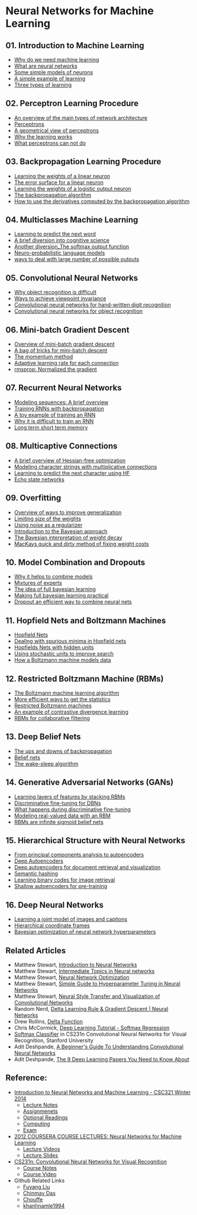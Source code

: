# Neural Networks for Machine Learning

## 01. Introduction to Machine Learning

+ [Why do we need machine learning](01-IntroML.md#why-do-we-need-machine-learning)
+ [What are neural networks](01-IntroML.md#what-are-neural-networks)
+ [Some simple models of neurons](01-IntroML.md#some-simple-models-of-neurons)
+ [A simple example of learning](01-IntroML.md#a-simple-example-of-learning)
+ [Three types of learning](01-IntroML.md#three-types-of-learning)

## 02. Perceptron Learning Procedure

+ [An overview of the main types of network architecture](02-Perceprtons.md#an-overview-of-the-main-types-of-network-architecture)
+ [Perceptrons](02-Perceprtons.md#perceptrons-the-first-generation-of-neural-networks)
+ [A geometrical view of perceptrons](02-Perceprtons.md#a-geometrical-view-of-perceptrons)
+ [Why the learning works](02-Perceprtons.md#why-the-learning-works)
+ [What perceptrons can not do](02-Perceprtons.md#what-perceptrons-can-not-do)


## 03. Backpropagation Learning Procedure
  
+ [Learning the weights of a linear neuron](03-Backpropagation.md#learning-the-weights-of-a-linear-neuron)
+ [The error surface for a linear neuron](03-Backpropagation.md#the-error-surface-for-a-linear-neuron)
+ [Learning the weights of a logistic output neuron](03-Backpropagation.md#learning-the-weights-of-a-logistic-output-neuron)
+ [The backpropagation algorithm](03-Backpropagation.md#the-backpropagation-algorithm)
+ [How to use the derivatives computed by the backpropagation algorithm](03-Backpropagation.md#how-to-use-the-derivatives-computed-by-the-backpropagation-algorithm)


## 04. Multiclasses Machine Learning

+ [Learning to predict the next word](04-Multiclasses.md#learning-to-predict-the-next-word)
+ [A brief diversion into cognitive science](04-Multiclasses.md#a-brief-diversion-into-cognitive-science)
+ [Another diversion_The softmax output function](04-Multiclasses.md#another-diversion-the-softmax-output-function)
+ [Neuro-probabilistic language models](04-Multiclasses.md#neuro-probabilistic-language-models)
+ [ways to deal with large number of possible outputs](04-Multiclasses.md#dealing-with-large-number-of-possible-outputs)


## 05. Convolutional Neural Networks

+ [Why object recognition is difficult](05-CNN.md#why-object-recognition-is-difficult)
+ [Ways to achieve viewpoint invariance](05-CNN.md#ways-to-achieve-viewpoint-invariance)
+ [Convolutional neural networks for hand-written digit recognition](05-CNN.md#convolutional-neural-networks-for-hand-written-digit-recognition)
+ [Convolutional neural networks for object recognition](05-CNN.md#convolutional-neural-networks-for-object-recognition)


## 06. Mini-batch Gradient Descent

+ [Overview of mini-batch gradient descent](06-MiniBatch.md#overview-of-mini-batch-gradient-descent)
+ [A bag of tricks for mini-batch descent](06-MiniBatch.md#a-bag-of-tricks-for-mini-batch-descent)
+ [The momentum method](06-MiniBatch.md#the-momentum-methodadaptive-learning-rate-for-each-connection)
+ [Adaptive learning rate for each connection](06-MiniBatch.md#)
+ [rmsprop: Normalized the gradient](06-MiniBatch.md#rmsprop-normalized-the-gradient)


## 07. Recurrent Neural Networks

+ [Modeling sequences: A brief overview](07-RNN.md#71-modeling-sequences-a-brief-overview)
+ [Training RNNs with backpropagation](07-RNN.md#72-training-rnns-with-backpropagation)
+ [A toy example of training an RNN](07-RNN.md#73-a-toy-example-of-training-an-rnn)
+ [Why it is difficult to train an RNN](07-RNN.md#74-why-it-is-difficult-to-train-an-rnn)
+ [Long term short term memory](07-RNN.md#75-long-short-term-memory)


## 08. Multicaptive Connections
  
+ [A brief overview of Hessian-free optimization](08-RNN2.md#81-a-brief-overview-of-hessian-free-optimization)
+ [Modeling character strings with multiplicative connections](08-RNN2.md#82-modeling-character-strings-with-multiplicative-connections)
+ [Learning to predict the next character using HF](08-RNN2.md#83-learning-to-predict-the-next-character-using-hf)
+ [Echo state networks](08-RNN2.md#84-echo-state-networks)


## 09. Overfitting
  
+ [Overview of ways to improve generalization](09-Overfitting.md#)
+ [Limiting size of the weights](09-Overfitting.md#)
+ [Using noise as a regularizer](09-Overfitting.md#)
+ [Introduction to the Bayesian approach](09-Overfitting.md#)
+ [The Bayesian interpretation of weight decay](09-Overfitting.md#)
+ [MacKays quick and dirty method of fixing weight costs](09-Overfitting.md#)


## 10. Model Combination and Dropouts
  
+ [Why it helps to combine models](10-CombineDropout.md#101-why-it-helps-to-combine-models)
+ [Mixtures of experts](10-CombineDropout.md#102-mixtures-of-experts)
+ [The idea of full bayesian learning](10-CombineDropout.md#103-the-idea-of-full-bayesian-learning)
+ [Making full bayesian learning practical](10-CombineDropout.md#104-making-full-bayesian-learning-practical)
+ [Dropout an efficient way to combine neural nets](10-CombineDropout.md#105-dropout-an-efficient-way-to-combine-neural-nets)


## 11. Hopfield Nets and Boltzmann Machines

+ [Hopfield Nets](11-Hopfield.md#111-hopfield-nets)
+ [Dealing with spurious minima in Hopfield nets](11-Hopfield.md#112-dealing-with-spurious-minima-in-hopfield-nets)
+ [Hopfields Nets with hidden units](11-Hopfield.md#113-hopfields-nets-with-hidden-units)
+ [Using stochastic units to improve search](11-Hopfield.md#114-using-stochastic-units-to-improve-search)
+ [How a Boltzmann machine models data](11-Hopfield.md#115-how-a-boltzmann-machine-models-data)


## 12. Restricted Boltzmann Machine (RBMs)

+ [The Boltzmann machine learning algorithm](12-Boltzmann.md#121-the-boltzmann-machine-learning-algorithm)
+ [More efficient ways to get the statistics](12-Boltzmann.md#122-more-efficient-ways-to-get-the-statistics)
+ [Restricted Boltzmann machines](12-Boltzmann.md#123-restricted-boltzmann-machines)
+ [An example of contrastive divergence learning](12-Boltzmann.md#124-an-example-of-contrastive-divergence-learning)
+ [RBMs for collaborative filtering](12-Boltzmann.md#125-rbms-for-collaborative-filtering)


## 13. Deep Belief Nets

+ [The ups and downs of backpropagation](13-BeliefNets.md#)
+ [Belief nets](13-BeliefNets.md#)
+ [The wake-sleep algorithm](13-BeliefNets.md#)


## 14. Generative Adversarial Networks (GANs)
  
+ [Learning layers of features by stacking RBMs](14-GANs.md#)
+ [Discriminative fine-tuning for DBNs](14-GANs.md#)
+ [What happens during discriminative fine-tuning](14-GANs.md#)
+ [Modeling real-valued data with an RBM](14-GANs.md#)
+ [RBMs are infinite sigmoid belief nets](14-GANs.md#)


## 15. Hierarchical Structure with Neural Networks

+ [From principal components analysis to autoencoders](15-Hierarchy.md#)
+ [Deep Autoencoders](15-Hierarchy.md#)
+ [Deep autoencoders for document retrieval and visualization](15-Hierarchy.md#)
+ [Semantic hashing](15-Hierarchy.md#)
+ [Learning binary codes for image retrieval](15-Hierarchy.md#)
+ [Shallow autoencoders for pre-training](15-Hierarchy.md#)


## 16. Deep Neural Networks
  
+ [Learning a joint model of images and captions](16-DeepNN.md#)
+ [Hierarchical coordinate frames](16-DeepNN.md#)
+ [Bayesian optimization of neural network hyperparameters](16-DeepNN.md#)


## Related Articles

+ Matthew Stewart, [Introduction to Neural Networks](a01-IntroNN.md)
+ Matthew Stewart, [Intermediate Topics in Neural networks](a02-IntermediateNN.md)
+ Matthew Stewart, [Neural Network Optimization](a03-Optimization.md)
+ Matthew Stewart, [Simple Guide to Hyperparameter Tuning in Neural Networks](a04-Hyperparameter.md)
+ Matthew Stewart, [Neural Style Transfer and Visualization of Convolutional Networks](a05-VisualCNN.md)
+ Random Nerd, [Delta Learning Rule & Gradient Descent | Neural Networks](a06-DeltaRule.md)
+ Drew Rollins, [Delta Function](a07-DeltaFunc.md)
+ Chris McCormick, [Deep Learning Tutorial - Softmax Regression](a08-SoftmaxReg.md)
+ [Softmax Classifier](a09-SoftmaxClass.md) in CS231n Convolutional Neural Networks for Visual Recognition, Stanford University
+ Adit Deshpande, [A Beginner's Guide To Understanding Convolutional Neural Networks](a10-CNNsGuide.md)
+ Adit Deshpande, [The 9 Deep Learning Papers You Need to Know About](a11-9Papers.md)


## Reference:

+ [Introduction to Neural Networks and Machine Learning - CSC321 Winter 2014](http://www.cs.toronto.edu/~tijmen/csc321/)
  + [Lecture Notes](http://www.cs.toronto.edu/~tijmen/csc321/lecture_notes.shtml)
  + [Assignmenets](http://www.cs.toronto.edu/~tijmen/csc321/assignments.shtml)
  + [Optional Readings](http://www.cs.toronto.edu/~tijmen/csc321/texts.shtml)
  + [Computing](http://www.cs.toronto.edu/~tijmen/csc321/computing.shtml)
  + [Exam](http://www.cs.toronto.edu/~tijmen/csc321/tests.shtml)
+ [2012 COURSERA COURSE LECTURES: Neural Networks for Machine Learning](http://www.cs.toronto.edu/~hinton/nntut.html)
  + [Lecture Videos](http://www.cs.toronto.edu/~hinton/coursera_lectures.html)
  + [Lecture Slides](http://www.cs.toronto.edu/~hinton/coursera_slides.html)
+ [CS231n: Convolutional Neural Networks for Visual Recognition](http://cs231n.stanford.edu/)
  + [Course Notes](http://cs231n.github.io/)
  + [Course Video](https://www.youtube.com/playlist?list=PL3FW7Lu3i5JvHM8ljYj-zLfQRF3EO8sYv)
+ Github Related Links
  + [Fuyang Liu](https://github.com/liufuyang/course-Neural-Networks-for-Machine-Learning)
  + [Chinmay Das](https://github.com/chinmaydas96/Neural-Networks-for-Machine-Learning)
  + [Chouffe](https://github.com/Chouffe/hinton-coursera)
  + [khanhnamle1994](https://github.com/khanhnamle1994/neural-nets)

